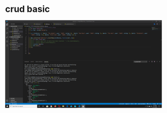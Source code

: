 # crud basic
![](https://github.com/emmasamuel/mongodb-basics/blob/crud-basics/Annotation%202020-04-17%20141327---task3--imageMd.png)


